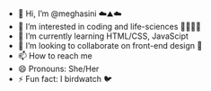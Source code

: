 - 👋 Hi, I’m @meghasini ☁️⛰️☁️
- 👀 I’m interested in coding and life-sciences 🔬🦠🧬🧪
- 🌱 I’m currently learning HTML/CSS, JavaScipt
- 💞️ I’m looking to collaborate on front-end design 🌈
- 📫 How to reach me 
- 😄 Pronouns: She/Her 
- ⚡ Fun fact: I birdwatch 🐦

<!---
Meghasini/Meghasini is a ✨ special ✨ repository because its `README.md` (this file) appears on your GitHub profile.
You can click the Preview link to take a look at your changes.
--->
